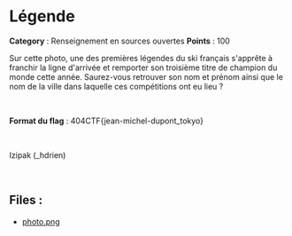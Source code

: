 # Légende

**Category** : Renseignement en sources ouvertes
**Points** : 100

Sur cette photo, une des premières légendes du ski français s'apprête à franchir la ligne d'arrivée et remporter son troisième titre de champion du monde cette année. Saurez-vous retrouver son nom et prénom ainsi que le nom de la ville dans laquelle ces compétitions ont eu lieu ? 

<p class="space">&nbsp;</p>

**Format du flag** : 404CTF{jean-michel-dupont_tokyo}

<p class="space">&nbsp;</p>

<div class="author">Izipak (_hdrien)</div>

<p class="space">&nbsp;</p>

## Files : 
 - [photo.png](./photo.png)


